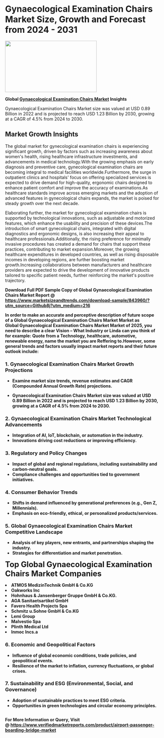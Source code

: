 <H1>Gynaecological Examination Chairs Market Size, Growth and Forecast from 2024 - 2031</H1><img class="aligncenter size-medium wp-image-584254" src="https://thirdeyenews.in/wp-content/uploads/2024/09/Global-Market-Research-300x168.jpeg" alt="" width="300" height="168" /><p><strong>Global&nbsp;<a href="https://www.marketsizeandtrends.com/download-sample/843960/?utm_source=Github8j?utm_medium=216">Gynaecological Examination Chairs Market</a> Insights</strong></p><p>Gynaecological Examination Chairs Market size was valued at USD 0.89 Billion in 2022 and is projected to reach USD 1.23 Billion by 2030, growing at a CAGR of 4.5% from 2024 to 2030.</p><p><h2>Market Growth Insights</h2> <p>The global market for gynecological examination chairs is experiencing significant growth, driven by factors such as increasing awareness about women's health, rising healthcare infrastructure investments, and advancements in medical technology.With the growing emphasis on early diagnosis and preventive care, gynecological examination chairs are becoming integral to medical facilities worldwide.Furthermore, the surge in outpatient clinics and hospitals' focus on offering specialized services is expected to drive demand for high-quality, ergonomic chairs designed to enhance patient comfort and improve the accuracy of examinations.As healthcare standards improve across emerging markets and the adoption of advanced features in gynecological chairs expands, the market is poised for steady growth over the next decade.<strong></strong> </p> <p>Elaborating further, the market for gynecological examination chairs is supported by technological innovations, such as adjustable and motorized features, which enhance the usability and precision of these devices.The introduction of smart gynecological chairs, integrated with digital diagnostics and ergonomic designs, is also increasing their appeal to healthcare professionals.Additionally, the rising preference for minimally invasive procedures has created a demand for chairs that support these practices, contributing to market expansion.Moreover, the growing healthcare expenditures in developed countries, as well as rising disposable incomes in developing regions, are further boosting market growth.Increasing collaborations between manufacturers and healthcare providers are expected to drive the development of innovative products tailored to specific patient needs, further reinforcing the market's positive trajectory.<strong></p><p><span class=""><strong>Download Full PDF Sample Copy of Global Gynaecological Examination Chairs Market Report</strong> @ <a href="https://www.marketsizeandtrends.com/download-sample/843960/?utm_source=Github8j?utm_medium=216" target="_blank">https://www.marketsizeandtrends.com/download-sample/843960/?utm_source=Github8j?utm_medium=216</a></span></p><p>In order to make an accurate and perceptive description of future scope of a Global&nbsp;Gynaecological Examination Chairs Market Market as Global&nbsp;Gynaecological Examination Chairs Market Market of 2025, you need to describe a clear Vision &ndash; What Industry or Linda can you think of for example: Quote from a Technology, healthcare, automotive, renewable energy, name the market you are Reffering to.However, some general trends and factors usually impact market reports and their future outlook include:</p><h3>1.&nbsp;<strong>Gynaecological Examination Chairs Market Growth Projections</strong></h3><ul><li>Examine market size trends, revenue estimates and CAGR (Compounded Annual Growth Rate) projections.</li><li><p>Gynaecological Examination Chairs Market size was valued at USD 0.89 Billion in 2022 and is projected to reach USD 1.23 Billion by 2030, growing at a CAGR of 4.5% from 2024 to 2030.</p></li></ul><h3>2.&nbsp;<strong>Gynaecological Examination Chairs Market Technological Advancements</strong></h3><ul><li>Integration of AI, IoT, blockchain, or automation in the industry.</li><li>Innovations driving cost reductions or improving efficiency.</li></ul><h3>3.&nbsp;<strong>Regulatory and Policy Changes</strong></h3><ul><li>Impact of global and regional regulations, including sustainability and carbon-neutral goals.</li><li>Compliance challenges and opportunities tied to government initiatives.</li></ul><h3>4.&nbsp;<strong>Consumer Behavior Trends</strong></h3><ul><li>Shifts in demand influenced by generational preferences (e.g., Gen Z, Millennials).</li><li>Emphasis on eco-friendly, ethical, or personalized products/services.</li></ul><h3>5.&nbsp;<strong>Global Gynaecological Examination Chairs Market Competitive Landscape</strong></h3><ul><li>Analysis of key players, new entrants, and partnerships shaping the industry.</li><li>Strategies for differentiation and market penetration.</li></ul><p data-pm-slice="1 1 []"><span style="color: inherit; font-family: inherit; font-size: 25px;">Top Global Gynaecological Examination Chairs Market Companies</span></p><div class="" data-test-id=""><p><li> ATMOS MedizinTechnik GmbH & Co.KG</li><li> Oakworks Inc</li><li> Hohnhaus & Jansenberger Gruppe GmbH & Co.KG.</li><li> AGA Sanitaetsartikel GmbH</li><li> Favero Health Projects Spa</li><li> Schmitz u.Sohne GmbH & Co.KG</li><li> Lemi Group</li><li> Malvestio Spa</li><li> Plinth Medical Ltd</li><li> Inmoc Incs.a</li></p></div><h3>6.&nbsp;<strong>Economic and Geopolitical Factors</strong></h3><ul><li>Influence of global economic conditions, trade policies, and geopolitical events.</li><li>Resilience of the market to inflation, currency fluctuations, or global crises.</li></ul><h3>7.&nbsp;<strong>Sustainability and ESG (Environmental, Social, and Governance)</strong></h3><ul><li>Adoption of sustainable practices to meet ESG criteria.</li><li>Opportunities in green technologies and circular economy principles.</li></ul><h2><strong style="font-size: 14px;">For More Information or Query, Visit @&nbsp;</strong><a style="background-color: #ffffff; font-size: 14px;" href="https://www.marketsizeandtrends.com/report/gynaecological-examination-chairs-market/" target="_blank">https://www.verifiedmarketreports.com/product/airport-passenger-boarding-bridge-market</a></h2>